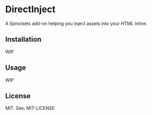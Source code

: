 DirectInject
============

A Sprockets add-on helping you inject assets into your HTML inline.

## Installation

WIP

## Usage

WIP

## License

MIT. See: MIT-LICENSE

